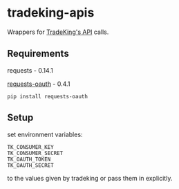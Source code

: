 tradeking-apis
==============

Wrappers for <a href="https://developers.tradeking.com/documentation/getting-started">TradeKing's API</a> calls.


## Requirements

requests - 0.14.1

<a href="https://github.com/maraujop/requests-oauth">requests-oauth</a> - 0.4.1

    pip install requests-oauth


## Setup

set environment variables:

    TK_CONSUMER_KEY
    TK_CONSUMER_SECRET
    TK_OAUTH_TOKEN
    TK_OAUTH_SECRET
    
to the values given by tradeking or pass them in explicitly.
